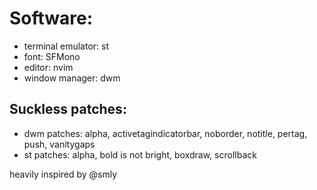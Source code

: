 # Software:
- terminal emulator: st
- font: SFMono
- editor: nvim
- window manager: dwm

## Suckless patches:
- dwm patches: alpha, activetagindicatorbar, noborder, notitle, pertag, push, vanitygaps
- st patches: alpha, bold is not bright, boxdraw, scrollback

heavily inspired by @smly
